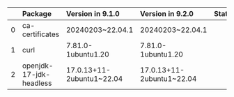 <!-- markdown-link-check-disable -->

|    | Package                 | Version in 9.1.0          | Version in 9.2.0          | Status   |
|---:|:------------------------|:--------------------------|:--------------------------|:---------|
|  0 | ca-certificates         | 20240203~22.04.1          | 20240203~22.04.1          |          |
|  1 | curl                    | 7.81.0-1ubuntu1.20        | 7.81.0-1ubuntu1.20        |          |
|  2 | openjdk-17-jdk-headless | 17.0.13+11-2ubuntu1~22.04 | 17.0.13+11-2ubuntu1~22.04 |          |